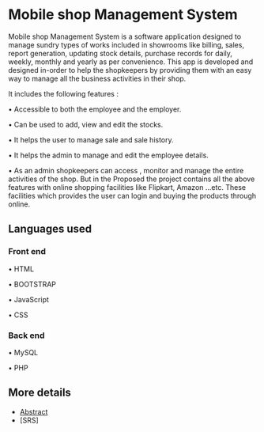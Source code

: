 # Mobile shop Management System
Mobile shop Management System is a software application designed to manage sundry types of works included in showrooms like billing, sales, report generation, updating stock details, purchase records for daily, weekly, monthly and yearly as per convenience. This app is developed and designed in-order to help the shopkeepers by providing them with an easy way to manage all the business activities in their shop.

It includes the following features :

• Accessible to both the employee and the employer.

• Can be used to add, view and edit the stocks.

• It helps the user to manage sale and sale history.

• It helps the admin to manage and edit the employee details.

• As an admin shopkeepers can access , monitor and manage the entire activities of the shop.
But in the Proposed the project contains all the above features with online shopping facilities like Flipkart, Amazon ...etc. These facilities which provides the user can login and buying the products through online.


## Languages used
### Front end
• HTML

• BOOTSTRAP

• JavaScript

• CSS
### Back end
• MySQL

• PHP

## More details

* [Abstract](https://github.com/sreeradham/Mobile-shop-Management-System/blob/main/project_details/ABSTRACT.pdf)
* [SRS]

